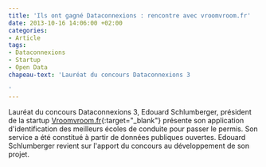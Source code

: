 ```yaml
---
title: 'Ils ont gagné Dataconnexions : rencontre avec vroomvroom.fr'
date: 2013-10-16 14:06:00 +02:00
categories:
- Article
tags:
- Dataconnexions
- Startup
- Open Data
chapeau-text: 'Lauréat du concours Dataconnexions 3

'
---
```


Lauréat du concours Dataconnexions 3, Edouard Schlumberger, président de la startup [Vroomvroom.fr](https://www.vroomvroom.fr/){:target="_blank"} présente son application d'identification des meilleurs écoles de conduite pour passer le permis. Son service a été constitué à partir de données publiques ouvertes. Edouard Schlumberger revient sur l'apport du concours au développement de son projet.
